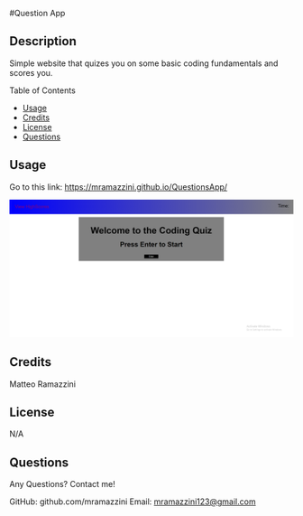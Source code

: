 #Question App

## Description 
Simple website that quizes you on some basic coding fundamentals and scores you.

Table of Contents
- [Usage](#usage)
- [Credits](#credits)
- [License](#license)
- [Questions](#questions)


## Usage

Go to this link: https://mramazzini.github.io/QuestionsApp/

![Img of Application](/Images/Img1.PNG)

## Credits

Matteo Ramazzini

## License

N/A

## Questions

Any Questions? Contact me! 

GitHub: github.com/mramazzini
Email: mramazzini123@gmail.com